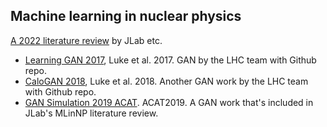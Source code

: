 ## Machine learning in nuclear physics

[A 2022 literature review](https://journals.aps.org/rmp/pdf/10.1103/RevModPhys.94.031003?casa_token=EaF9S52RmREAAAAA%3AgASQSGEUeVtnZ6XmaFBw-GbiPeDSiNg7EXi6aMtUJIgu6YEAWP7-qCawfy-0lkH_jRJyhbsNJq4m3rA)
by JLab etc.

- [Learning GAN 2017](luke2017learning-GAN.md), Luke et al. 2017. GAN by the LHC team with Github repo.
- [CaloGAN 2018](luke2018Calo.md), Luke et al. 2018. Another GAN work by the LHC team with Github repo.
- [GAN Simulation 2019 ACAT](acat2019-gan.md). ACAT2019. A GAN work that's included in JLab's
MLinNP literature review.